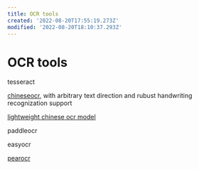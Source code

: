 ```yaml
---
title: OCR tools
created: '2022-08-20T17:55:19.273Z'
modified: '2022-08-20T18:10:37.293Z'
---
```


# OCR tools

tesseract

[chineseocr](https://github.com/chineseocr/chineseocr), with arbitrary text direction and rubust handwriting recognization support

[lightweight chinese ocr model](https://github.com/DayBreak-u/chineseocr_lite)

paddleocr

easyocr

[pearocr](https://github.com/PearOCR/website)
